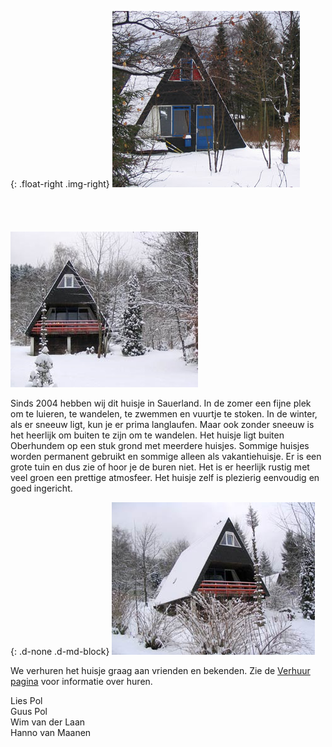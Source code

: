 
<style>
.img-right {
  max-width: 50%;
}
.img-right > img {
  max-width: 100%;
}
</style>


{: .float-right .img-right}
![image](../../fotos/winter/foto1.jpg)<br/><br/><br/><br/><br/>
![image](../../fotos/winter/foto3.jpg)

Sinds 2004 hebben wij dit huisje in Sauerland. In de zomer een fijne plek om te luieren, te wandelen, te zwemmen en vuurtje te stoken.
In de winter, als er sneeuw ligt, kun je er prima langlaufen. Maar ook zonder sneeuw is het heerlijk om buiten te zijn om te wandelen.
Het huisje ligt buiten Oberhundem op een stuk grond met meerdere huisjes. Sommige huisjes worden permanent gebruikt en sommige alleen als vakantiehuisje.
Er is een grote tuin en dus zie of hoor je de buren niet. Het is er heerlijk rustig met veel groen een prettige atmosfeer.
Het huisje zelf is plezierig eenvoudig en goed ingericht.

{: .d-none .d-md-block}
![image](../../fotos/winter/foto2.jpg)


We verhuren het huisje graag aan vrienden en bekenden. Zie de [Verhuur pagina](#/content/Verhuur/Beschikbaarheid) voor informatie over huren.


Lies Pol  
Guus Pol  
Wim van der Laan  
Hanno van Maanen

<p style="clear:both;" />
